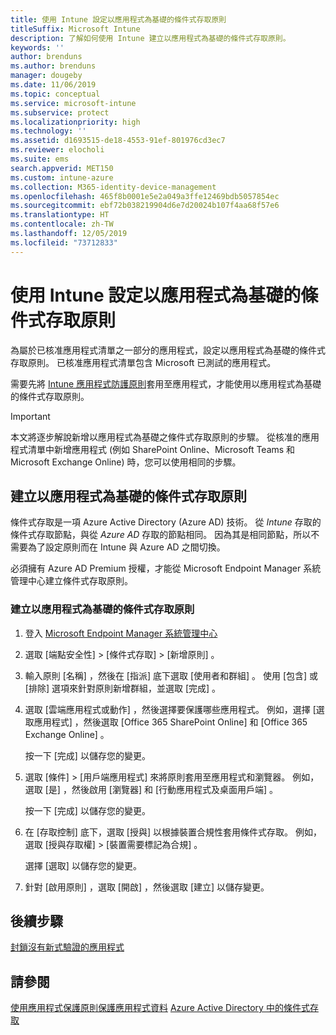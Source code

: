 ```yaml
---
title: 使用 Intune 設定以應用程式為基礎的條件式存取原則
titleSuffix: Microsoft Intune
description: 了解如何使用 Intune 建立以應用程式為基礎的條件式存取原則。
keywords: ''
author: brenduns
ms.author: brenduns
manager: dougeby
ms.date: 11/06/2019
ms.topic: conceptual
ms.service: microsoft-intune
ms.subservice: protect
ms.localizationpriority: high
ms.technology: ''
ms.assetid: d1693515-de18-4553-91ef-801976cd3ec7
ms.reviewer: elocholi
ms.suite: ems
search.appverid: MET150
ms.custom: intune-azure
ms.collection: M365-identity-device-management
ms.openlocfilehash: 465f8b0001e5e2a049a3ffe12469bdb5057854ec
ms.sourcegitcommit: ebf72b038219904d6e7d20024b107f4aa68f57e6
ms.translationtype: HT
ms.contentlocale: zh-TW
ms.lasthandoff: 12/05/2019
ms.locfileid: "73712833"
---
```

# <a name="set-up-app-based-conditional-access-policies-with-intune"></a>使用 Intune 設定以應用程式為基礎的條件式存取原則

為屬於已核准應用程式清單之一部分的應用程式，設定以應用程式為基礎的條件式存取原則。 已核准應用程式清單包含 Microsoft 已測試的應用程式。

需要先將 [Intune 應用程式防護原則](../apps/app-protection-policies.md)套用至應用程式，才能使用以應用程式為基礎的條件式存取原則。

> [!IMPORTANT]
> 本文將逐步解說新增以應用程式為基礎之條件式存取原則的步驟。 從核准的應用程式清單中新增應用程式 (例如 SharePoint Online、Microsoft Teams 和 Microsoft Exchange Online) 時，您可以使用相同的步驟。

## <a name="create-app-based-conditional-access-policies"></a>建立以應用程式為基礎的條件式存取原則

條件式存取是一項 Azure Active Directory (Azure AD) 技術。 從 *Intune* 存取的條件式存取節點，與從 *Azure AD* 存取的節點相同。 因為其是相同節點，所以不需要為了設定原則而在 Intune 與 Azure AD 之間切換。

必須擁有 Azure AD Premium 授權，才能從 Microsoft Endpoint Manager 系統管理中心建立條件式存取原則。

### <a name="to-create-an-app-based-conditional-access-policy"></a>建立以應用程式為基礎的條件式存取原則

1. 登入 [Microsoft Endpoint Manager 系統管理中心](https://go.microsoft.com/fwlink/?linkid=2109431)

2. 選取 [端點安全性]   > [條件式存取]   > [新增原則]  。

3. 輸入原則 [名稱]  ，然後在 [指派]  底下選取 [使用者和群組]  。 使用 [包含] 或 [排除] 選項來針對原則新增群組，並選取 [完成]  。

4. 選取 [雲端應用程式或動作]  ，然後選擇要保護哪些應用程式。 例如，選擇 [選取應用程式]  ，然後選取 [Office 365 SharePoint Online]  和 [Office 365 Exchange Online]  。

   按一下 [完成]  以儲存您的變更。

5. 選取 [條件]   > [用戶端應用程式]  來將原則套用至應用程式和瀏覽器。 例如，選取 [是]  ，然後啟用 [瀏覽器]  和 [行動應用程式及桌面用戶端]  。

   按一下 [完成]  以儲存您的變更。

6. 在 [存取控制]  底下，選取 [授與]  以根據裝置合規性套用條件式存取。 例如，選取 [授與存取權]   > [裝置需要標記為合規]  。

   選擇 [選取]  以儲存您的變更。

7. 針對 [啟用原則]  ，選取 [開啟]  ，然後選取 [建立]  以儲存變更。





## <a name="next-steps"></a>後續步驟
[封鎖沒有新式驗證的應用程式](app-modern-authentication-block.md)

## <a name="see-also"></a>請參閱

[使用應用程式保護原則保護應用程式資料](../apps/app-protection-policies.md)
[Azure Active Directory 中的條件式存取](https://docs.microsoft.com/azure/active-directory/active-directory-conditional-access)
